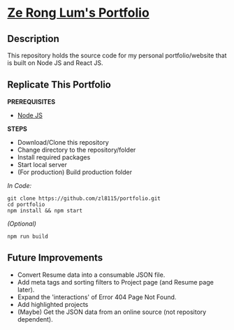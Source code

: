 # [Ze Rong Lum's Portfolio](https://www.zeronglum.com)

## Description
This repository holds the source code for my personal portfolio/website that is built on Node JS and React JS.

## Replicate This Portfolio
**PREREQUISITES**
- [Node JS](https://nodejs.org/en/)

**STEPS**
- Download/Clone this repository
- Change directory to the repository/folder
- Install required packages
- Start local server
- (For production) Build production folder

*In Code:*
```
git clone https://github.com/zl8115/portfolio.git
cd portfolio
npm install && npm start
```

*(Optional)*
```
npm run build
```

## Future Improvements
- Convert Resume data into a consumable JSON file.
- Add meta tags and sorting filters to Project page (and Resume page later).
- Expand the 'interactions' of Error 404 Page Not Found.
- Add highlighted projects
- (Maybe) Get the JSON data from an online source (not repository dependent).